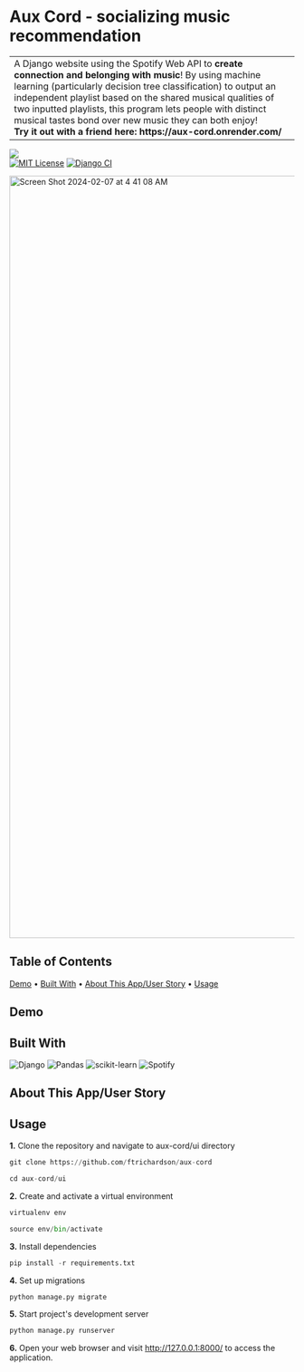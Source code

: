 <h1>Aux Cord - socializing music recommendation </h1>
<table>
<tr>
<td>
  A Django website using the Spotify Web API to <b>create connection and belonging with music</b>! By using machine learning (particularly decision tree classification) to output an independent playlist based on the shared musical qualities of two inputted playlists, this program lets people with distinct musical tastes bond over new music they can both enjoy! <br>
  <b>Try it out with a friend here: https://aux-cord.onrender.com/</b> <br>
</td>
</tr>
</table>

![](http://ForTheBadge.com/images/badges/made-with-python.svg) <br>
[![MIT License](https://img.shields.io/badge/License-MIT-green.svg)](https://choosealicense.com/licenses/mit/)
[![Django CI](https://github.com/ftrichardson/aux-cord/actions/workflows/django.yml/badge.svg)](https://github.com/ftrichardson/aux-cord/actions/workflows/django.yml)

<img width="1346" alt="Screen Shot 2024-02-07 at 4 41 08 AM" src="https://github.com/ftrichardson/aux-cord/assets/141296571/f802aff0-b08d-4b93-a47b-0eeda7aba996">

## Table of Contents
 [Demo](#demo)&nbsp;&#8226;&nbsp;[Built With](#built-with)&nbsp;&#8226;&nbsp;[About This App/User Story](#about)&nbsp;&#8226;&nbsp;[Usage](#usage)


## Demo

## Built With
![Django](https://img.shields.io/badge/django-%23092E20.svg?style=for-the-badge&logo=django&logoColor=white)
![Pandas](https://img.shields.io/badge/pandas-%23150458.svg?style=for-the-badge&logo=pandas&logoColor=white)
![scikit-learn](https://img.shields.io/badge/scikit--learn-%23F7931E.svg?style=for-the-badge&logo=scikit-learn&logoColor=white)
![Spotify](https://img.shields.io/badge/Spotify-1ED760?style=for-the-badge&logo=spotify&logoColor=white)


## <a name="about"></a>About This App/User Story

## Usage

**1.** Clone the repository and navigate to aux-cord/ui directory
```python
git clone https://github.com/ftrichardson/aux-cord

cd aux-cord/ui
```

**2.** Create and activate a virtual environment
```python
virtualenv env

source env/bin/activate
```

**3.** Install dependencies
```python
pip install -r requirements.txt
```

**4.** Set up migrations
```python
python manage.py migrate
```

**5.** Start project's development server
```python
python manage.py runserver
```

**6.** Open your web browser and visit <a href="http://127.0.0.1:8000/" target="_blank">http://127.0.0.1:8000/</a> to access the application.

